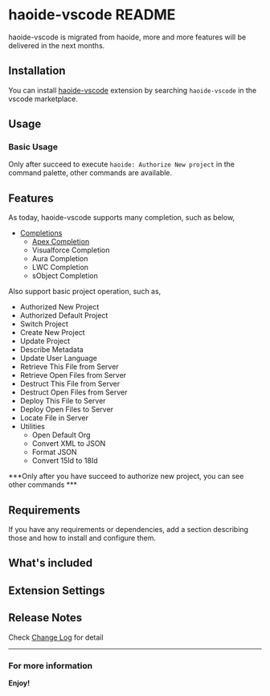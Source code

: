 # haoide-vscode README

haoide-vscode is migrated from haoide, more and more features will be delivered in the next months.

## Installation
You can install [haoide-vscode](https://marketplace.visualstudio.com/items?itemName=mouseliu.haoide-vscode) extension by searching ``haoide-vscode`` in the vscode marketplace.

## Usage

### Basic Usage
Only after succeed to execute ``haoide: Authorize New project`` in the command palette, other commands are available.

## Features

As today, haoide-vscode supports many completion, such as below,
+ [Completions](https://github.com/xjsender/haoide-vscode/blob/master/docs/haoide-vscode.gif)
    - [Apex Completion](https://github.com/xjsender/haoide-vscode/blob/master/docs/haoide-vscode-apex.gif)
    - Visualforce Completion
    - Aura Completion
    - LWC Completion
    - sObject Completion

Also support basic project operation, such as,
+ Authorized New Project
+ Authorized Default Project
+ Switch Project
+ Create New Project
+ Update Project
+ Describe Metadata
+ Update User Language
+ Retrieve This File from Server
+ Retrieve Open Files from Server
+ Destruct This File from Server
+ Destruct Open Files from Server
+ Deploy This File to Server
+ Deploy Open Files to Server
+ Locate File in Server
+ Utilities
    - Open Default Org
    - Convert XML to JSON
    - Format JSON
    - Convert 15Id to 18Id

***Only after you have succeed to authorize new project, you can see other commands ***


## Requirements

If you have any requirements or dependencies, add a section describing those and how to install and configure them.

## What's included


## Extension Settings

<!-- Include if your extension adds any VS Code settings through the `contributes.configuration` extension point.

For example:

This extension contributes the following settings:

* `myExtension.enable`: enable/disable this extension
* `myExtension.thing`: set to `blah` to do something -->


## Release Notes

Check [Change Log](https://github.com/xjsender/haoide-vscode/blob/master/CHANGELOG.md) for detail

-----------------------------------------------------------------------------------------------------------

### For more information


**Enjoy!**
